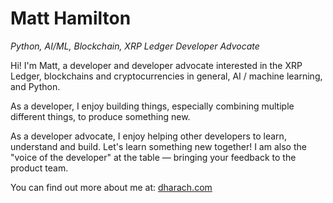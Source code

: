 # Matt Hamilton

*Python, AI/ML, Blockchain, XRP Ledger Developer Advocate*

Hi! I'm Matt, a developer and developer advocate interested in the XRP Ledger, blockchains and cryptocurrencies in general, AI / machine learning, and Python.

As a developer, I enjoy building things, especially combining multiple different things, to produce something new.

As a developer advocate, I enjoy helping other developers to learn, understand and build. Let's learn something new together! I am also the "voice of the developer" at the table — bringing your feedback to the product team.

You can find out more about me at: [dharach.com](dharach.com)
